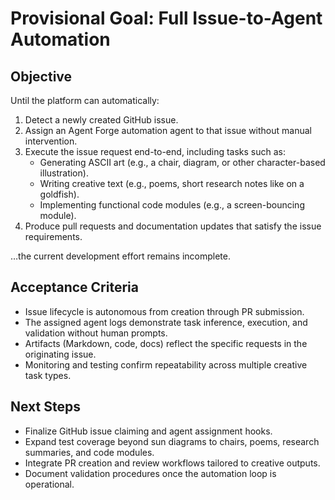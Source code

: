 # Provisional Goal: Full Issue-to-Agent Automation

## Objective

Until the platform can automatically:

1. Detect a newly created GitHub issue.
2. Assign an Agent Forge automation agent to that issue without manual intervention.
3. Execute the issue request end-to-end, including tasks such as:
   - Generating ASCII art (e.g., a chair, diagram, or other character-based illustration).
   - Writing creative text (e.g., poems, short research notes like on a goldfish).
   - Implementing functional code modules (e.g., a screen-bouncing module).
4. Produce pull requests and documentation updates that satisfy the issue requirements.

…the current development effort remains incomplete.

## Acceptance Criteria

- Issue lifecycle is autonomous from creation through PR submission.
- The assigned agent logs demonstrate task inference, execution, and validation without human prompts.
- Artifacts (Markdown, code, docs) reflect the specific requests in the originating issue.
- Monitoring and testing confirm repeatability across multiple creative task types.

## Next Steps

- Finalize GitHub issue claiming and agent assignment hooks.
- Expand test coverage beyond sun diagrams to chairs, poems, research summaries, and code modules.
- Integrate PR creation and review workflows tailored to creative outputs.
- Document validation procedures once the automation loop is operational.
